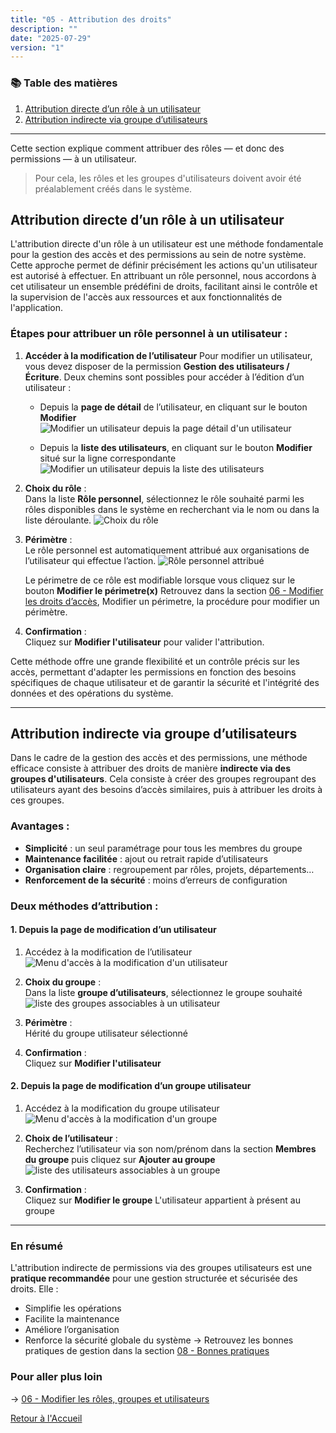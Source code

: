 ```yaml
---
title: "05 - Attribution des droits"
description: ""
date: "2025-07-29"
version: "1"
---
```

### 📚 Table des matières
1. [Attribution directe d’un rôle à un utilisateur](#attribution-directe-dun-rôle-à-un-utilisateur)  
2. [Attribution indirecte via groupe d’utilisateurs](#attribution-indirecte-via-groupe-dutilisateurs)

---

Cette section explique comment attribuer des rôles — et donc des permissions — à un utilisateur.

> Pour cela, les rôles et les groupes d'utilisateurs doivent avoir été préalablement créés dans le système.

## Attribution directe d’un rôle à un utilisateur

L'attribution directe d'un rôle à un utilisateur est une méthode fondamentale pour la gestion des accès et des permissions au sein de notre système. Cette approche permet de définir précisément les actions qu'un utilisateur est autorisé à effectuer. En attribuant un rôle personnel, nous accordons à cet utilisateur un ensemble prédéfini de droits, facilitant ainsi le contrôle et la supervision de l'accès aux ressources et aux fonctionnalités de l'application.

### Étapes pour attribuer un rôle personnel à un utilisateur :

1. **Accéder à la modification de l’utilisateur**
   Pour modifier un utilisateur, vous devez disposer de la permission **Gestion des utilisateurs / Écriture**. Deux chemins sont possibles pour accéder à l’édition d’un utilisateur :
   - Depuis la **page de détail** de l’utilisateur, en cliquant sur le bouton **Modifier**
![Modifier un utilisateur depuis la page détail d'un utilisateur](https://papaours-documentation.s3.fr-par.scw.cloud/tutoriels/gestion-des-droits/utilisateur/modifier-utilisateur-depuis-detail.png "948*228")

   - Depuis la **liste des utilisateurs**, en cliquant sur le bouton **Modifier** situé sur la ligne correspondante
![Modifier un utilisateur depuis la liste des utilisateurs](https://papaours-documentation.s3.fr-par.scw.cloud/tutoriels/gestion-des-droits/utilisateur/modifier-utilisateur-depuis-liste.png "948*125")

2. **Choix du rôle** :  
   Dans la liste **Rôle personnel**, sélectionnez le rôle souhaité parmi les rôles disponibles dans le système en recherchant via le nom ou dans la liste déroulante.
![Choix du rôle](https://papaours-documentation.s3.fr-par.scw.cloud/tutoriels/gestion-des-droits/utilisateur/attribuer-role-personnel.png "980*210")
   
3. **Périmètre** :  
   Le rôle personnel est automatiquement attribué aux organisations de l’utilisateur qui effectue l’action.
![Rôle personnel attribué](https://papaours-documentation.s3.fr-par.scw.cloud/tutoriels/gestion-des-droits/utilisateur/role-personnel-attribue.png "980*174")

   Le périmetre de ce rôle est modifiable lorsque vous cliquez sur le bouton **Modifier le périmetre(x)**
   Retrouvez dans la section [06 - Modifier les droits d’accès](06-modifier-les-droits-dacces), Modifier un périmetre, la procédure pour modifier un périmètre.

4. **Confirmation** :  
   Cliquez sur **Modifier l'utilisateur** pour valider l'attribution.

Cette méthode offre une grande flexibilité et un contrôle précis sur les accès, permettant d'adapter les permissions en fonction des besoins spécifiques de chaque utilisateur et de garantir la sécurité et l'intégrité des données et des opérations du système.

---

## Attribution indirecte via groupe d’utilisateurs

Dans le cadre de la gestion des accès et des permissions, une méthode efficace consiste à attribuer des droits de manière **indirecte via des groupes d'utilisateurs**. Cela consiste à créer des groupes regroupant des utilisateurs ayant des besoins d’accès similaires, puis à attribuer les droits à ces groupes.

### Avantages :

- **Simplicité** : un seul paramétrage pour tous les membres du groupe
- **Maintenance facilitée** : ajout ou retrait rapide d’utilisateurs
- **Organisation claire** : regroupement par rôles, projets, départements…
- **Renforcement de la sécurité** : moins d’erreurs de configuration

### Deux méthodes d’attribution :

#### 1. Depuis la page de modification d’un utilisateur

1. Accédez à la modification de l’utilisateur
![Menu d'accès à la modification d'un utilisateur](https://papaours-documentation.s3.fr-par.scw.cloud/tutoriels/gestion-des-droits/utilisateur/modifier-utilisateur-depuis-detail.png "980*236")

2. **Choix du groupe** :  
   Dans la liste **groupe d’utilisateurs**, sélectionnez le groupe souhaité
![liste des groupes associables à un utilisateur](https://papaours-documentation.s3.fr-par.scw.cloud/tutoriels/gestion-des-droits/groupe/liste-groupe-utilisateur.png "")

3. **Périmètre** :  
   Hérité du groupe utilisateur sélectionné
4. **Confirmation** :  
   Cliquez sur **Modifier l'utilisateur**

#### 2. Depuis la page de modification d’un groupe utilisateur

1. Accédez à la modification du groupe utilisateur
![Menu d'accès à la modification d'un groupe](https://papaours-documentation.s3.fr-par.scw.cloud/tutoriels/gestion-des-droits/groupe/modifier-un-groupe.png "980*667")

2. **Choix de l’utilisateur** :  
   Recherchez l’utilisateur via son nom/prénom dans la section **Membres du groupe** puis cliquez sur **Ajouter au groupe**
![liste des utilisateurs associables à un groupe](https://papaours-documentation.s3.fr-par.scw.cloud/tutoriels/gestion-des-droits/groupe/ajouter-utilisateur-au-groupe.png "980*277")

3. **Confirmation** :  
   Cliquez sur **Modifier le groupe**
   L'utilisateur appartient à présent au groupe

---

### En résumé

L'attribution indirecte de permissions via des groupes utilisateurs est une **pratique recommandée** pour une gestion structurée et sécurisée des droits. Elle :

- Simplifie les opérations
- Facilite la maintenance
- Améliore l’organisation
- Renforce la sécurité globale du système
-> Retrouvez les bonnes pratiques de gestion dans la section [08 - Bonnes pratiques](08-bonnes-pratiques)


### Pour aller plus loin
-> [06 - Modifier les rôles, groupes et utilisateurs](06-modifier-les-droits-dacces)
   
[Retour à l'Accueil](../accueil)
